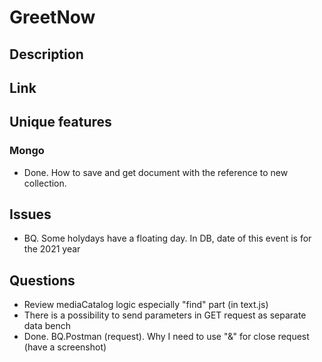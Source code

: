 # GreetNow

## Description

## Link

## Unique features

### Mongo

- Done. How to save and get document with the reference to new collection.

## Issues

- BQ. Some holydays have a floating day. In DB, date of this event is for the 2021 year

## Questions

- Review mediaCatalog logic especially "find" part (in text.js)
- There is a possibility to send parameters in GET request as separate data bench 
- Done. BQ.Postman (request). Why I need to use "&" for close request (have a screenshot)
